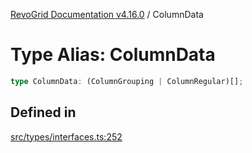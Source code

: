 [RevoGrid Documentation v4.16.0](README.md) / ColumnData

# Type Alias: ColumnData

```ts
type ColumnData: (ColumnGrouping | ColumnRegular)[];
```

## Defined in

[src/types/interfaces.ts:252](https://github.com/revolist/revogrid/blob/09cdc1e0b86c0627e1eaa752c7fd0bb1b7b42330/src/types/interfaces.ts#L252)
